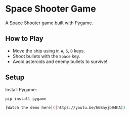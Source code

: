 # Space Shooter Game
A Space Shooter game built with Pygame. 

## How to Play
- Move the ship using `W`, `A`, `S`, `D` keys.
- Shoot bullets with the `Space` key.
- Avoid asteroids and enemy bullets to survive!

## Setup
Install Pygame:
```bash
pip install pygame

[Watch the demo here]([https://youtu.be/h6Bnyjb94hA])
